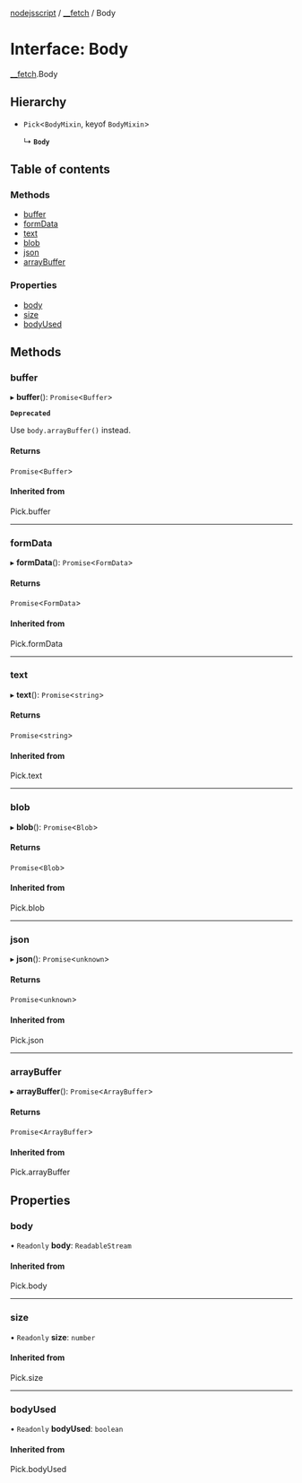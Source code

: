 [nodejsscript](../README.md) / [\_\_fetch](../modules/_fetch.md) / Body

# Interface: Body

[__fetch](../modules/_fetch.md).Body

## Hierarchy

- `Pick`<`BodyMixin`, keyof `BodyMixin`\>

  ↳ **`Body`**

## Table of contents

### Methods

- [buffer](fetch.Body.md#buffer)
- [formData](fetch.Body.md#formdata)
- [text](fetch.Body.md#text)
- [blob](fetch.Body.md#blob)
- [json](fetch.Body.md#json)
- [arrayBuffer](fetch.Body.md#arraybuffer)

### Properties

- [body](fetch.Body.md#body)
- [size](fetch.Body.md#size)
- [bodyUsed](fetch.Body.md#bodyused)

## Methods

### buffer

▸ **buffer**(): `Promise`<`Buffer`\>

**`Deprecated`**

Use `body.arrayBuffer()` instead.

#### Returns

`Promise`<`Buffer`\>

#### Inherited from

Pick.buffer

___

### formData

▸ **formData**(): `Promise`<`FormData`\>

#### Returns

`Promise`<`FormData`\>

#### Inherited from

Pick.formData

___

### text

▸ **text**(): `Promise`<`string`\>

#### Returns

`Promise`<`string`\>

#### Inherited from

Pick.text

___

### blob

▸ **blob**(): `Promise`<`Blob`\>

#### Returns

`Promise`<`Blob`\>

#### Inherited from

Pick.blob

___

### json

▸ **json**(): `Promise`<`unknown`\>

#### Returns

`Promise`<`unknown`\>

#### Inherited from

Pick.json

___

### arrayBuffer

▸ **arrayBuffer**(): `Promise`<`ArrayBuffer`\>

#### Returns

`Promise`<`ArrayBuffer`\>

#### Inherited from

Pick.arrayBuffer

## Properties

### body

• `Readonly` **body**: `ReadableStream`

#### Inherited from

Pick.body

___

### size

• `Readonly` **size**: `number`

#### Inherited from

Pick.size

___

### bodyUsed

• `Readonly` **bodyUsed**: `boolean`

#### Inherited from

Pick.bodyUsed
